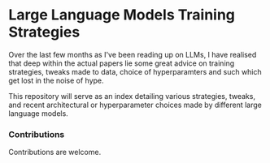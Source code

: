 # Large Language Models Training Strategies

Over the last few months as I've been reading up on LLMs, I have realised that deep within the actual papers lie some great advice on training strategies, tweaks made to data, choice of hyperparamters and such which get lost in the noise of hype. 

This repository will serve as an index detailing various strategies, tweaks, and recent architectural or hyperparameter choices made by different large language models. 


### Contributions

Contributions are welcome. 